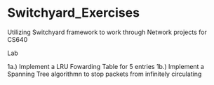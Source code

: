 # Switchyard_Exercises

Utilizing Switchyard framework to work through Network projects for CS640

Lab 
  
  1a.) Implement a LRU Fowarding Table for 5 entries
  1b.) Implement a Spanning Tree algorithmn to stop packets from infinitely circulating  

